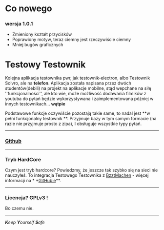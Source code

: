 # Co nowego
### wersja 1.0.1
- Zmieniony kształt przycisków
- Poprawiony motyw, teraz ciemny jest rzeczywiście ciemny
- Mniej bugów graficznych

# Testowy Testownik

Kolejna aplikacja testownika pwr, jak testownik-electron, albo Testownik Solvro, ale na **telefon**.
Aplikacja została napisana przez dwóch studentów(debili) na projekt na aplikacje mobilne, stąd
wepchane na siłę ''funkcjonalności'', ale kto wie, może możliwość dodawania filmików z youtuba do
pytań będzie wykorzystywana i zaimplementowana później w innych testownikach... **wątpie**

Podstawowe funkcje oczywiście pozostają takie same, to nadal jest **w pełni funkcjonalny testownik
**.
Przyjmuje bazy w tym samym formacie (na razie nie przyjmuje prosto z zipa), I obsługuje wszystkie
typy pytań.
___

### [Github](https://github.com/Dankeatermidir/TestowyTestownik)

___

### Tryb HardCore

Czym jest tryb hardcore?
Powiedzmy, że jeszcze tak szybko się na sieci nie nauczyłeś. To integracja Testowego Testownika
z [BzztMachen](https://github.com/Dankeatermidir/bzztmachen) - więcej informacji na *
*[GitHubie](https://github.com/Dankeatermidir/bzztmachen)**.
___

### Licencja? GPLv3 !

Bo czemu nie.
___
***K**eep
**Y**ourself
**S**afe*





